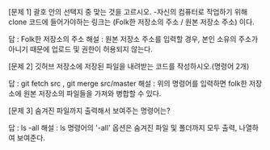 [문제 1] 괄호 안의 선택지 중 맞는 것을 고르시오.
-자신의 컴퓨터로 작업하기 위해 clone 코드에 들어가야하는 링크는 (Folk한 저장소의 주소 / 원본 저장소 주소) 이다.

답 : Folk한 저장소의 주소
해설 : 원본 저장소 주소를 입력할 경우, 본인 소유의 주소가 아니기 때문에 업로드 및 권한이 허용되지 않는다.


[문제 2] 깃허브 저장소에 저장된 파일을 내려받는 코드를 작성하시오.(명령어 2개)

답 : git fetch src , git merge src/master
해설 : 위의 명령어를 입력하면 folk한 저장소에 원본 저장소의 파일들을 가져와 병합할 수 있다.


[문제 3] 숨겨진 파일까지 출력해서 보여주는 명령어는?

답 : ls -all
해설 : ls 명령어의 '-all' 옵션은 숨겨진 파일 및 폴더까지 모두 출력, 나열하여 보여준다.